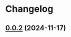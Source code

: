# Changelog

## [0.0.2](https://github.com/rjw57/verify-oidc-identity/compare/0.0.1...0.0.2) (2024-11-17)
